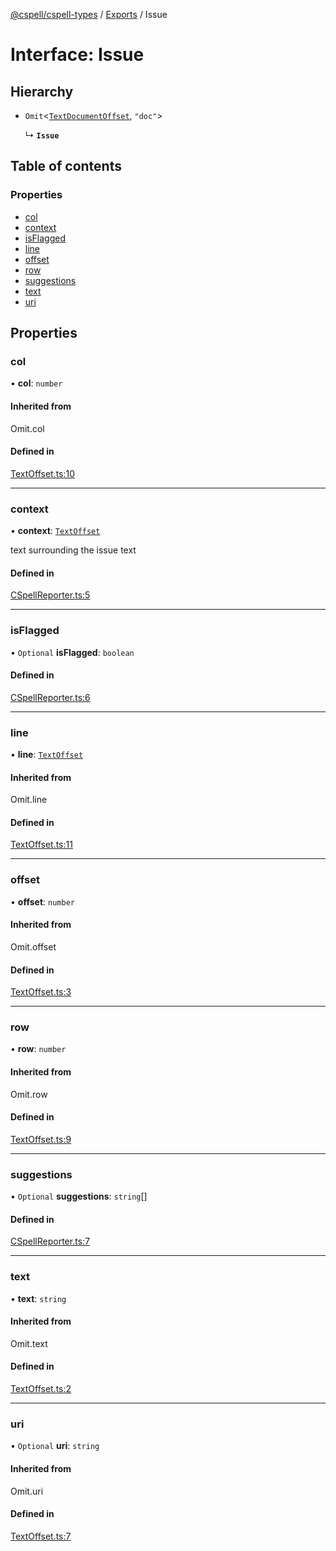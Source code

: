 [@cspell/cspell-types](../README.md) / [Exports](../modules.md) / Issue

# Interface: Issue

## Hierarchy

- `Omit`<[`TextDocumentOffset`](TextDocumentOffset.md), ``"doc"``\>

  ↳ **`Issue`**

## Table of contents

### Properties

- [col](Issue.md#col)
- [context](Issue.md#context)
- [isFlagged](Issue.md#isflagged)
- [line](Issue.md#line)
- [offset](Issue.md#offset)
- [row](Issue.md#row)
- [suggestions](Issue.md#suggestions)
- [text](Issue.md#text)
- [uri](Issue.md#uri)

## Properties

### col

• **col**: `number`

#### Inherited from

Omit.col

#### Defined in

[TextOffset.ts:10](https://github.com/streetsidesoftware/cspell/blob/8c8dfb70/packages/cspell-types/src/TextOffset.ts#L10)

___

### context

• **context**: [`TextOffset`](TextOffset.md)

text surrounding the issue text

#### Defined in

[CSpellReporter.ts:5](https://github.com/streetsidesoftware/cspell/blob/8c8dfb70/packages/cspell-types/src/CSpellReporter.ts#L5)

___

### isFlagged

• `Optional` **isFlagged**: `boolean`

#### Defined in

[CSpellReporter.ts:6](https://github.com/streetsidesoftware/cspell/blob/8c8dfb70/packages/cspell-types/src/CSpellReporter.ts#L6)

___

### line

• **line**: [`TextOffset`](TextOffset.md)

#### Inherited from

Omit.line

#### Defined in

[TextOffset.ts:11](https://github.com/streetsidesoftware/cspell/blob/8c8dfb70/packages/cspell-types/src/TextOffset.ts#L11)

___

### offset

• **offset**: `number`

#### Inherited from

Omit.offset

#### Defined in

[TextOffset.ts:3](https://github.com/streetsidesoftware/cspell/blob/8c8dfb70/packages/cspell-types/src/TextOffset.ts#L3)

___

### row

• **row**: `number`

#### Inherited from

Omit.row

#### Defined in

[TextOffset.ts:9](https://github.com/streetsidesoftware/cspell/blob/8c8dfb70/packages/cspell-types/src/TextOffset.ts#L9)

___

### suggestions

• `Optional` **suggestions**: `string`[]

#### Defined in

[CSpellReporter.ts:7](https://github.com/streetsidesoftware/cspell/blob/8c8dfb70/packages/cspell-types/src/CSpellReporter.ts#L7)

___

### text

• **text**: `string`

#### Inherited from

Omit.text

#### Defined in

[TextOffset.ts:2](https://github.com/streetsidesoftware/cspell/blob/8c8dfb70/packages/cspell-types/src/TextOffset.ts#L2)

___

### uri

• `Optional` **uri**: `string`

#### Inherited from

Omit.uri

#### Defined in

[TextOffset.ts:7](https://github.com/streetsidesoftware/cspell/blob/8c8dfb70/packages/cspell-types/src/TextOffset.ts#L7)
